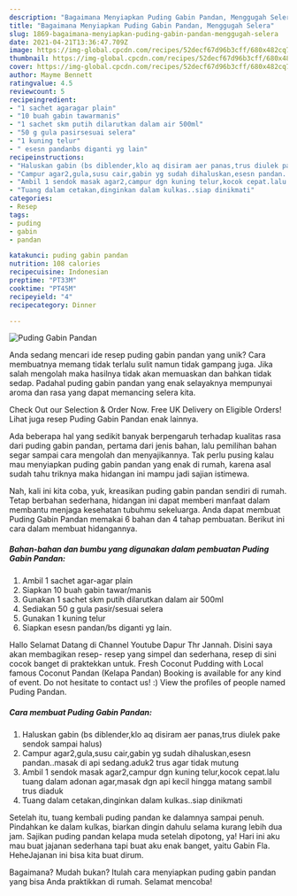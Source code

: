 ```yaml
---
description: "Bagaimana Menyiapkan Puding Gabin Pandan, Menggugah Selera"
title: "Bagaimana Menyiapkan Puding Gabin Pandan, Menggugah Selera"
slug: 1869-bagaimana-menyiapkan-puding-gabin-pandan-menggugah-selera
date: 2021-04-21T13:36:47.709Z
image: https://img-global.cpcdn.com/recipes/52decf67d96b3cff/680x482cq70/puding-gabin-pandan-foto-resep-utama.jpg
thumbnail: https://img-global.cpcdn.com/recipes/52decf67d96b3cff/680x482cq70/puding-gabin-pandan-foto-resep-utama.jpg
cover: https://img-global.cpcdn.com/recipes/52decf67d96b3cff/680x482cq70/puding-gabin-pandan-foto-resep-utama.jpg
author: Mayme Bennett
ratingvalue: 4.5
reviewcount: 5
recipeingredient:
- "1 sachet agaragar plain"
- "10 buah gabin tawarmanis"
- "1 sachet skm putih dilarutkan dalam air 500ml"
- "50 g gula pasirsesuai selera"
- "1 kuning telur"
- " esesn pandanbs diganti yg lain"
recipeinstructions:
- "Haluskan gabin (bs diblender,klo aq disiram aer panas,trus diulek pake sendok sampai halus)"
- "Campur agar2,gula,susu cair,gabin yg sudah dihaluskan,esesn pandan..masak di api sedang.aduk2 trus agar tidak mutung"
- "Ambil 1 sendok masak agar2,campur dgn kuning telur,kocok cepat.lalu tuang dalam adonan agar,masak dgn api kecil hingga matang sambil trus diaduk"
- "Tuang dalam cetakan,dinginkan dalam kulkas..siap dinikmati"
categories:
- Resep
tags:
- puding
- gabin
- pandan

katakunci: puding gabin pandan 
nutrition: 108 calories
recipecuisine: Indonesian
preptime: "PT33M"
cooktime: "PT45M"
recipeyield: "4"
recipecategory: Dinner

---
```



![Puding Gabin Pandan](https://img-global.cpcdn.com/recipes/52decf67d96b3cff/680x482cq70/puding-gabin-pandan-foto-resep-utama.jpg)

Anda sedang mencari ide resep puding gabin pandan yang unik? Cara membuatnya memang tidak terlalu sulit namun tidak gampang juga. Jika salah mengolah maka hasilnya tidak akan memuaskan dan bahkan tidak sedap. Padahal puding gabin pandan yang enak selayaknya mempunyai aroma dan rasa yang dapat memancing selera kita.

Check Out our Selection &amp; Order Now. Free UK Delivery on Eligible Orders! Lihat juga resep Puding Gabin Pandan enak lainnya.

Ada beberapa hal yang sedikit banyak berpengaruh terhadap kualitas rasa dari puding gabin pandan, pertama dari jenis bahan, lalu pemilihan bahan segar sampai cara mengolah dan menyajikannya. Tak perlu pusing kalau mau menyiapkan puding gabin pandan yang enak di rumah, karena asal sudah tahu triknya maka hidangan ini mampu jadi sajian istimewa.


Nah, kali ini kita coba, yuk, kreasikan puding gabin pandan sendiri di rumah. Tetap berbahan sederhana, hidangan ini dapat memberi manfaat dalam membantu menjaga kesehatan tubuhmu sekeluarga. Anda dapat membuat Puding Gabin Pandan memakai 6 bahan dan 4 tahap pembuatan. Berikut ini cara dalam membuat hidangannya.

<!--inarticleads1-->

##### Bahan-bahan dan bumbu yang digunakan dalam pembuatan Puding Gabin Pandan:

1. Ambil 1 sachet agar-agar plain
1. Siapkan 10 buah gabin tawar/manis
1. Gunakan 1 sachet skm putih dilarutkan dalam air 500ml
1. Sediakan 50 g gula pasir/sesuai selera
1. Gunakan 1 kuning telur
1. Siapkan  esesn pandan/bs diganti yg lain.


Hallo Selamat Datang di Channel Youtube Dapur Thr Jannah. Disini saya akan membagikan resep- resep yang simpel dan sederhana, resep di sini cocok banget di praktekkan untuk. Fresh Coconut Pudding with Local famous Coconut Pandan (Kelapa Pandan) Booking is available for any kind of event. Do not hesitate to contact us! :) View the profiles of people named Puding Pandan. 

<!--inarticleads2-->

##### Cara membuat Puding Gabin Pandan:

1. Haluskan gabin (bs diblender,klo aq disiram aer panas,trus diulek pake sendok sampai halus)
1. Campur agar2,gula,susu cair,gabin yg sudah dihaluskan,esesn pandan..masak di api sedang.aduk2 trus agar tidak mutung
1. Ambil 1 sendok masak agar2,campur dgn kuning telur,kocok cepat.lalu tuang dalam adonan agar,masak dgn api kecil hingga matang sambil trus diaduk
1. Tuang dalam cetakan,dinginkan dalam kulkas..siap dinikmati


Setelah itu, tuang kembali puding pandan ke dalamnya sampai penuh. Pindahkan ke dalam kulkas, biarkan dingin dahulu selama kurang lebih dua jam. Sajikan puding pandan kelapa muda setelah dipotong, ya! Hari ini aku mau buat jajanan sederhana tapi buat aku enak banget, yaitu Gabin Fla. HeheJajanan ini bisa kita buat dirum. 

Bagaimana? Mudah bukan? Itulah cara menyiapkan puding gabin pandan yang bisa Anda praktikkan di rumah. Selamat mencoba!
